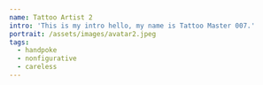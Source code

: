 ```yaml
---
name: Tattoo Artist 2
intro: 'This is my intro hello, my name is Tattoo Master 007.'
portrait: /assets/images/avatar2.jpeg
tags:
  - handpoke
  - nonfigurative
  - careless
---
```



